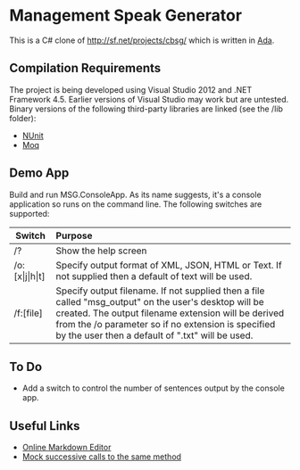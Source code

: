 Management Speak Generator
==

This is a C# clone of http://sf.net/projects/cbsg/ which is written in [Ada](http://en.wikipedia.org/wiki/Ada_(programming_language)).

Compilation Requirements
--
The project is being developed using Visual Studio 2012 and .NET Framework 4.5. Earlier versions of Visual Studio may work but are untested. 
Binary versions of the following third-party libraries are linked (see the /lib folder):
- [NUnit](http://www.nunit.org/)
- [Moq](https://github.com/Moq/moq4)

Demo App
--
Build and run MSG.ConsoleApp. As its name suggests, it's a console application so runs on the command line. The following switches are supported:

| Switch        | Purpose              |
| ------------- |:---------------------|
| /?            | Show the help screen |
| /o:[x&#124;j&#124;h&#124;t]  | Specify output format of XML, JSON, HTML or Text. If not supplied then a default of text will be used.|
| /f:[file]     | Specify output filename. If not supplied then a file called "msg_output" on the user's desktop will be created. The output filename extension will be derived from the /o parameter so if no extension is specified by the user then a default of ".txt" will be used.|

To Do
--
- Add a switch to control the number of sentences output by the console app.

Useful Links
--
- [Online Markdown Editor](http://dillinger.io/)
- [Mock successive calls to the same method](http://haacked.com/archive/2010/11/24/moq-sequences-revisited.aspx/)